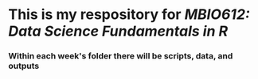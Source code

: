 # This is my respository for *MBIO612: Data Science Fundamentals in R*
### Within each week's folder there will be scripts, data, and outputs
